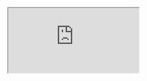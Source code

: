 <div>
<iframe src="https://mozilla.github.io/pdf.js/web/viewer.html?file=https://xiaochao.kutina.cn/%E6%B3%95%E5%BE%8B%E6%B3%95%E8%A7%84/%E4%B8%AD%E5%8D%8E%E4%BA%BA%E6%B0%91%E5%85%B1%E5%92%8C%E5%9B%BD%E4%B8%AA%E4%BA%BA%E4%BF%A1%E6%81%AF%E4%BF%9D%E6%8A%A4%E6%B3%95.pdf"></iframe>
</div>